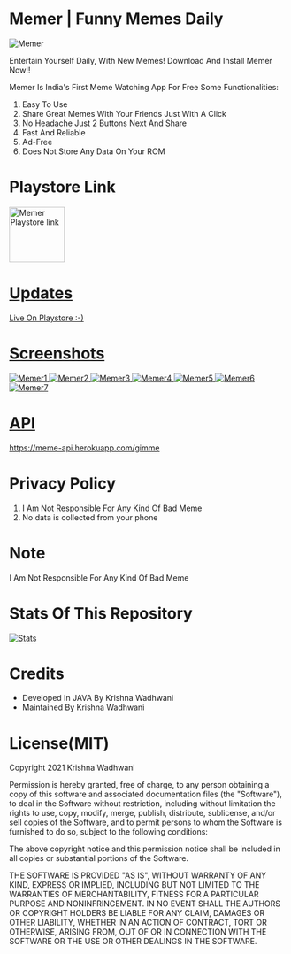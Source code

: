 # Memer | Funny Memes Daily

![Memer](https://user-images.githubusercontent.com/61587047/123535389-2778b400-d741-11eb-9efc-b416a7d15ba9.jpg)

Entertain Yourself Daily, With New Memes! Download And Install Memer Now!!

Memer Is India's First Meme Watching App For Free
Some Functionalities:

1) Easy To Use
2) Share Great Memes With Your Friends Just With A Click
3) No Headache Just 2 Buttons Next And Share
4) Fast And Reliable
5) Ad-Free
6) Does Not Store Any Data On Your ROM

# Playstore Link

<a href="https://play.google.com/store/apps/details?id=com.memer">
<img alt="Memer Playstore link" height = 100 src="https://user-images.githubusercontent.com/61587047/124344330-07d50600-dbef-11eb-8efe-88bb170f49af.png">

# Updates

Live On Playstore :-)

# Screenshots

![Memer1](https://user-images.githubusercontent.com/61587047/123759025-23819900-d8dd-11eb-96b9-7f26b22352b9.png)
![Memer2](https://user-images.githubusercontent.com/61587047/123759032-24b2c600-d8dd-11eb-82bc-43b3bed49ec8.png)
![Memer3](https://user-images.githubusercontent.com/61587047/123759035-25e3f300-d8dd-11eb-9986-ca8e3bb7eab5.png)
![Memer4](https://user-images.githubusercontent.com/61587047/123759069-2da39780-d8dd-11eb-8bb3-65116456a8d6.png)
![Memer5](https://user-images.githubusercontent.com/61587047/123759072-2f6d5b00-d8dd-11eb-99ad-3b318546b828.png)
![Memer6](https://user-images.githubusercontent.com/61587047/123759073-309e8800-d8dd-11eb-87c4-1e52e45c7984.png)
![Memer7](https://user-images.githubusercontent.com/61587047/123759079-31cfb500-d8dd-11eb-8de1-ff5b945c0dc1.png)


# API

https://meme-api.herokuapp.com/gimme

# Privacy Policy

1) I Am Not Responsible For Any Kind Of Bad Meme
2) No data is collected from your phone
 
# Note

I Am Not Responsible For Any Kind Of Bad Meme

# Stats Of This Repository

[![Stats](https://github-readme-stats.vercel.app/api/pin/?username=KrishnaWadhwani&repo=Memer&theme=dracula)](https://github.com/KrishnaWadhwani)

# Credits

 - Developed In JAVA By Krishna Wadhwani
 - Maintained By Krishna Wadhwani
 
 # License(MIT)

Copyright 2021 Krishna Wadhwani

Permission is hereby granted, free of charge, to any person obtaining a copy of this software and associated documentation files (the "Software"), to deal in the Software without restriction, including without limitation the rights to use, copy, modify, merge, publish, distribute, sublicense, and/or sell copies of the Software, and to permit persons to whom the Software is furnished to do so, subject to the following conditions:

The above copyright notice and this permission notice shall be included in all copies or substantial portions of the Software.

THE SOFTWARE IS PROVIDED "AS IS", WITHOUT WARRANTY OF ANY KIND, EXPRESS OR IMPLIED, INCLUDING BUT NOT LIMITED TO THE WARRANTIES OF MERCHANTABILITY, FITNESS FOR A PARTICULAR PURPOSE AND NONINFRINGEMENT. IN NO EVENT SHALL THE AUTHORS OR COPYRIGHT HOLDERS BE LIABLE FOR ANY CLAIM, DAMAGES OR OTHER LIABILITY, WHETHER IN AN ACTION OF CONTRACT, TORT OR OTHERWISE, ARISING FROM, OUT OF OR IN CONNECTION WITH THE SOFTWARE OR THE USE OR OTHER DEALINGS IN THE SOFTWARE.

